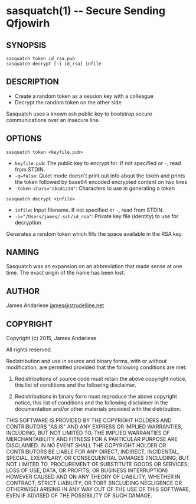 sasquatch(1) -- Secure Sending Qfjowirh
===

## SYNOPSIS 

    sasquatch token id_rsa.pub
    sasquatch decrypt [-i id_rsa] infile

## DESCRIPTION

* Create a random token as a session key with a colleague
* Decrypt the random token on the other side

Sasquatch uses a known ssh public key to bootstrap secure communications
over an insecure line.

## OPTIONS

`sasquatch token <keyfile.pub>`
    
 * `keyfile.pub`: The public key to encrypt for.  If not specified or `-`, read from STDIN.
 * `-q=false`:
   Quiet mode doesn't print out info about the token and prints the token followed by base64 encoded encrypted content on two lines
 * `-token-chars="abcd1234"`:
   Characters to use in generating a token
 
`sasquatch decrypt <infile>`

 * `infile`:
   Input filename.  If not specified or `-`, read from STDIN.
 * `-i="/Users/james/.ssh/id_rsa"`:
   Private key file (identity) to use for decryption

Generates a random token which fills the space available in the RSA key.

## NAMING

Sasquatch was an expansion on an abbreviation that made sense at one time.  The exact origin of the name has been lost. 

## AUTHOR

James Andariese <james@strudelline.net>

## COPYRIGHT

Copyright (c) 2015, James Andariese

All rights reserved.

Redistribution and use in source and binary forms, with or without modification, are permitted provided that the following conditions are met:

1. Redistributions of source code must retain the above copyright notice, this list of conditions and the following disclaimer.

2. Redistributions in binary form must reproduce the above copyright notice, this list of conditions and the following disclaimer in the documentation and/or other materials provided with the distribution.

THIS SOFTWARE IS PROVIDED BY THE COPYRIGHT HOLDERS AND CONTRIBUTORS "AS IS" AND ANY EXPRESS OR IMPLIED WARRANTIES, INCLUDING, BUT NOT LIMITED TO, THE IMPLIED WARRANTIES OF MERCHANTABILITY AND FITNESS FOR A PARTICULAR PURPOSE ARE DISCLAIMED. IN NO EVENT SHALL THE COPYRIGHT HOLDER OR CONTRIBUTORS BE LIABLE FOR ANY DIRECT, INDIRECT, INCIDENTAL, SPECIAL, EXEMPLARY, OR CONSEQUENTIAL DAMAGES (INCLUDING, BUT NOT LIMITED TO, PROCUREMENT OF SUBSTITUTE GOODS OR SERVICES; LOSS OF USE, DATA, OR PROFITS; OR BUSINESS INTERRUPTION) HOWEVER CAUSED AND ON ANY THEORY OF LIABILITY, WHETHER IN CONTRACT, STRICT LIABILITY, OR TORT (INCLUDING NEGLIGENCE OR OTHERWISE) ARISING IN ANY WAY OUT OF THE USE OF THIS SOFTWARE, EVEN IF ADVISED OF THE POSSIBILITY OF SUCH DAMAGE.
